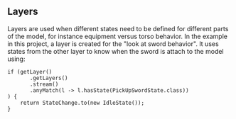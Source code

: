 ## Layers

Layers are used when different states need to be defined for different parts of the model, for instance equipment versus torso behavior. 
In the example in this project, a layer is created for the "look at sword behavior". 
It uses states from the other layer to know when the sword is attach to the model using:

```
if (getLayer()
       .getLayers()
       .stream()
       .anyMatch(l -> l.hasState(PickUpSwordState.class))
) {
    return StateChange.to(new IdleState());
}
```  
